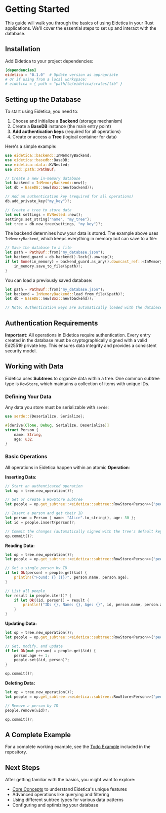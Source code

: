 # Getting Started

This guide will walk you through the basics of using Eidetica in your Rust applications. We'll cover the essential steps to set up and interact with the database.

## Installation

<!-- TODO: Add proper installation instructions once published -->

Add Eidetica to your project dependencies:

```toml
[dependencies]
eidetica = "0.1.0"  # Update version as appropriate
# Or if using from a local workspace:
# eidetica = { path = "path/to/eidetica/crates/lib" }
```

## Setting up the Database

To start using Eidetica, you need to:

1. Choose and initialize a **Backend** (storage mechanism)
2. Create a **BaseDB** instance (the main entry point)
3. **Add authentication keys** (required for all operations)
4. Create or access a **Tree** (logical container for data)

Here's a simple example:

```rust
use eidetica::backend::InMemoryBackend;
use eidetica::basedb::BaseDB;
use eidetica::data::KVNested;
use std::path::PathBuf;

// Create a new in-memory database
let backend = InMemoryBackend::new();
let db = BaseDB::new(Box::new(backend));

// Add an authentication key (required for all operations)
db.add_private_key("my_key")?;

// Create a tree to store data
let mut settings = KVNested::new();
settings.set_string("name", "my_tree");
let tree = db.new_tree(settings, "my_key")?;
```

The backend determines how your data is stored. The example above uses `InMemoryBackend`, which keeps everything in memory but can save to a file:

```rust
// Save the database to a file
let path = PathBuf::from("my_database.json");
let backend_guard = db.backend().lock().unwrap();
if let Some(in_memory) = backend_guard.as_any().downcast_ref::<InMemoryBackend>() {
    in_memory.save_to_file(&path)?;
}
```

You can load a previously saved database:

```rust
let path = PathBuf::from("my_database.json");
let backend = InMemoryBackend::load_from_file(&path)?;
let db = BaseDB::new(Box::new(backend));

// Note: Authentication keys are automatically loaded with the database
```

## Authentication Requirements

**Important:** All operations in Eidetica require authentication. Every entry created in the database must be cryptographically signed with a valid Ed25519 private key. This ensures data integrity and provides a consistent security model.

## Working with Data

Eidetica uses **Subtrees** to organize data within a tree. One common subtree type is `RowStore`, which maintains a collection of items with unique IDs.

### Defining Your Data

Any data you store must be serializable with `serde`:

```rust
use serde::{Deserialize, Serialize};

#[derive(Clone, Debug, Serialize, Deserialize)]
struct Person {
    name: String,
    age: u32,
}
```

### Basic Operations

All operations in Eidetica happen within an atomic **Operation**:

**Inserting Data:**

```rust
// Start an authenticated operation
let op = tree.new_operation()?;

// Get or create a RowStore subtree
let people = op.get_subtree::<eidetica::subtree::RowStore<Person>>("people")?;

// Insert a person and get their ID
let person = Person { name: "Alice".to_string(), age: 30 };
let id = people.insert(person)?;

// Commit the changes (automatically signed with the tree's default key)
op.commit()?;
```

**Reading Data:**

```rust
let op = tree.new_operation()?;
let people = op.get_subtree::<eidetica::subtree::RowStore<Person>>("people")?;

// Get a single person by ID
if let Ok(person) = people.get(&id) {
    println!("Found: {} ({})", person.name, person.age);
}

// List all people
for result in people.iter()? {
    if let Ok((id, person)) = result {
        println!("ID: {}, Name: {}, Age: {}", id, person.name, person.age);
    }
}
```

**Updating Data:**

```rust
let op = tree.new_operation()?;
let people = op.get_subtree::<eidetica::subtree::RowStore<Person>>("people")?;

// Get, modify, and update
if let Ok(mut person) = people.get(&id) {
    person.age += 1;
    people.set(&id, person)?;
}

op.commit()?;
```

**Deleting Data:**

```rust
let op = tree.new_operation()?;
let people = op.get_subtree::<eidetica::subtree::RowStore<Person>>("people")?;

// Remove a person by ID
people.remove(&id)?;

op.commit()?;
```

## A Complete Example

For a complete working example, see the [Todo Example](../../examples/todo/README.md) included in the repository.

## Next Steps

After getting familiar with the basics, you might want to explore:

- [Core Concepts](core_concepts.md) to understand Eidetica's unique features
- Advanced operations like querying and filtering
- Using different subtree types for various data patterns
- Configuring and optimizing your database
